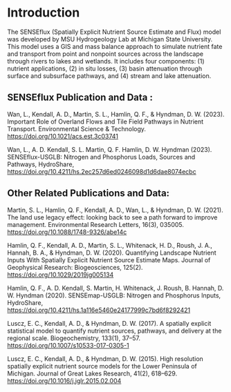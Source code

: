 # Introduction
The SENSEflux (Spatially Explicit Nutrient Source Estimate and Flux) model was developed by MSU Hydrogeology Lab at Michigan State University. This model uses a GIS and mass balance approach to simulate nutrient fate and transport from point and nonpoint sources across the landscape through rivers to lakes and wetlands. It includes four components: (1) nutrient applications, (2) in situ losses, (3) basin attenuation through surface and subsurface pathways, and (4) stream and lake attenuation. 

## SENSEflux Publication and Data : 

Wan, L., Kendall, A. D., Martin, S. L., Hamlin, Q. F., & Hyndman, D. W. (2023). Important Role of Overland Flows and Tile Field Pathways in Nutrient Transport. Environmental Science & Technology. https://doi.org/10.1021/acs.est.3c03741

Wan, L., A. D. Kendall, S. L. Martin, Q. F. Hamlin, D. W. Hyndman (2023). SENSEflux-USGLB: Nitrogen and Phosphorus Loads, Sources and Pathways, HydroShare, https://doi.org/10.4211/hs.2ec257d6ed0246098d1d6dae8074ecbc

## Other Related Publications and Data: 

Martin, S. L., Hamlin, Q. F., Kendall, A. D., Wan, L., & Hyndman, D. W. (2021). The land use legacy effect: looking back to see a path forward to improve management. Environmental Research Letters, 16(3), 035005. https://doi.org/10.1088/1748-9326/abe14c

Hamlin, Q. F., Kendall, A. D., Martin, S. L., Whitenack, H. D., Roush, J. A., Hannah, B. A., & Hyndman, D. W. (2020). Quantifying Landscape Nutrient Inputs With Spatially Explicit Nutrient Source Estimate Maps. Journal of Geophysical Research: Biogeosciences, 125(2). https://doi.org/10.1029/2019jg005134

Hamlin, Q. F., A. D. Kendall, S. Martin, H. Whitenack, J. Roush, B. Hannah, D. W. Hyndman (2020). SENSEmap-USGLB: Nitrogen and Phosphorus Inputs, HydroShare, https://doi.org/10.4211/hs.1a116e5460e24177999c7bd6f8292421

Luscz, E. C., Kendall, A. D., & Hyndman, D. W. (2017). A spatially explicit statistical model to quantify nutrient sources, pathways, and delivery at the regional scale. Biogeochemistry, 133(1), 37–57. https://doi.org/10.1007/s10533-017-0305-1

Luscz, E. C., Kendall, A. D., & Hyndman, D. W. (2015). High resolution spatially explicit nutrient source models for the Lower Peninsula of Michigan. Journal of Great Lakes Research, 41(2), 618–629. https://doi.org/10.1016/j.jglr.2015.02.004